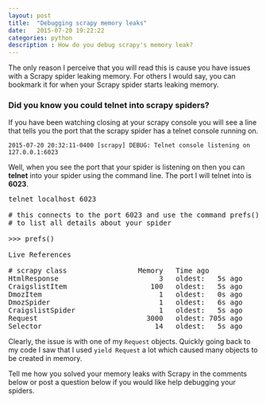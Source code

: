 ```yaml
---
layout: post
title:  "Debugging scrapy memory leaks"
date:   2015-07-20 19:22:22
categories: python
description : How do you debug scrapy's memory leak?
---
```

The only reason I perceive that you will read this is cause you have issues with a Scrapy spider leaking memory. For others I would say, you can bookmark it for when your Scrapy spider starts leaking memory.

### Did you know you could telnet into scrapy spiders? 
If you have been watching closing at your scrapy console you will see a line that tells you the port that the scrapy spider has a telnet console running on.

```
2015-07-20 20:32:11-0400 [scrapy] DEBUG: Telnet console listening on 127.0.0.1:6023
```

Well, when you see the port that your spider is listening on then you can __telnet__ into your spider using the command line. The port I will telnet into is __6023__. 

<pre>
telnet localhost 6023

# this connects to the port 6023 and use the command prefs()
# to list all details about your spider

>>> prefs()

Live References

# scrapy class                 Memory   Time ago
HtmlResponse                        3   oldest:   5s ago
CraigslistItem                    100   oldest:   5s ago
DmozItem                            1   oldest:   0s ago
DmozSpider                          1   oldest:   6s ago
CraigslistSpider                    1   oldest:   5s ago
Request                          3000   oldest: 705s ago
Selector                           14   oldest:   5s ago
</pre>


Clearly, the issue is with one of my `Request` objects. Quickly going back to my code I saw that I used `yield Request` a lot which caused many objects to be created in memory. 

Tell me how you solved your memory leaks with Scrapy in the comments below or post a question below if you would like help debugging your spiders.